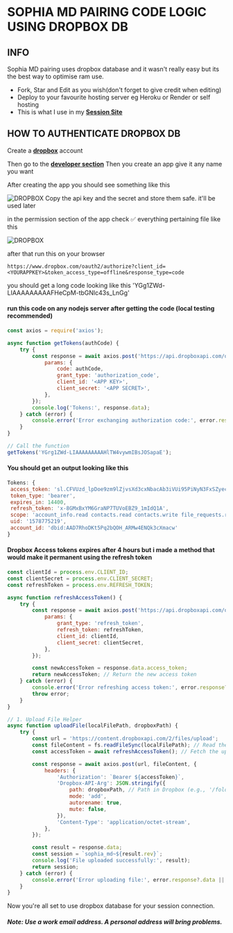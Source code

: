 # SOPHIA MD PAIRING CODE LOGIC USING DROPBOX DB

## INFO
Sophia MD pairing uses dropbox database and it wasn't really easy but its the best way to optimise ram use.
- Fork, Star and Edit as you wish(don't forget to give credit when editing)
- Deploy to your favourite hosting server eg Heroku or Render or self hosting
- This is what I use in my **[Session Site](https://sophia-md-pair.vercel.app)**

## HOW TO AUTHENTICATE DROPBOX DB
Create a **[dropbox](https://dropbox.com/signup)** account 

Then go to the **[developer section](https://dropbox.com/developers)**
Then you create an app give it any name you want 

After creating the app you should see something like this


![DROPBOX](https://files.catbox.moe/cdl0my.jpg)
Copy the api key and the secret and store them safe. it'll be used later

in the permission section of the app check ✅ everything pertaining file like this

![DROPBOX](https://files.catbox.moe/mr6e9k.jpg)

after that run this on your browser 
```
https://www.dropbox.com/oauth2/authorize?client_id=<YOURAPPKEY>&token_access_type=offline&response_type=code
```
you should get a long code looking like this 'YGg1ZWd-LIAAAAAAAAAFHeCpM-tbGNlc43s_LnGg'

#### run this code on any nodejs server after getting the code (local testing recommended) 
```js
const axios = require('axios');

async function getTokens(authCode) {
    try {
        const response = await axios.post('https://api.dropboxapi.com/oauth2/token', null, {
            params: {                                                           
                code: authCode,
                grant_type: 'authorization_code',
                client_id: '<APP KEY>',
                client_secret: '<APP SECRET>',                           
            },
        });
        console.log('Tokens:', response.data);
    } catch (error) {
        console.error('Error exchanging authorization code:', error.response?.data || error.message);
    }
}

// Call the function
getTokens('YGrg1ZWd-LIAAAAAAAAAHlTW4vywmIBsJOSapaE');
```
 #### You should get an output looking like this 
 ```js
 Tokens: {
  access_token: 'sl.CFVUzd_lpDoe9zm9lZjvsXd3cxNbacAb3iVUi95PiNyN3FxSZyecfENHDpS0AQaKHiegmnkPLB8i5NUN5FZF2StBvovi7v5CcMphd-2oBK3QUvsgX8DN9HE',
  token_type: 'bearer',
  expires_in: 14400,
  refresh_token: 'x-8GMxBxYM6GraNP7TUVoEBZ9_1mIdQ1A',
  scope: 'account_info.read contacts.read contacts.write file_requests.read file_requests.write files.content.write files.metadata.read files.metadata.write sharing.read sharing.write',
  uid: '1578775219',
  account_id: 'dbid:AAD7RhoDKt5Pq2bQOH_ARMw4ENQk3cXmacw'
}
```
#### Dropbox Access tokens expires after 4 hours but i made a method that would make it permanent using the refresh token
```js
const clientId = process.env.CLIENT_ID;
const clientSecret = process.env.CLIENT_SECRET;
const refreshToken = process.env.REFRESH_TOKEN;

async function refreshAccessToken() {
    try {
        const response = await axios.post('https://api.dropboxapi.com/oauth2/token', null, {
            params: {
                grant_type: 'refresh_token',
                refresh_token: refreshToken,
                client_id: clientId,
                client_secret: clientSecret,
            },
        });

        const newAccessToken = response.data.access_token;
        return newAccessToken; // Return the new access token
    } catch (error) {
        console.error('Error refreshing access token:', error.response?.data || error.message);
        throw error;
    }
}

// 1. Upload File Helper
async function uploadFile(localFilePath, dropboxPath) {
    try {
        const url = 'https://content.dropboxapi.com/2/files/upload';
        const fileContent = fs.readFileSync(localFilePath); // Read the file content
        const accessToken = await refreshAccessToken(); // Fetch the updated access token

        const response = await axios.post(url, fileContent, {
            headers: {
                'Authorization': `Bearer ${accessToken}`,
                'Dropbox-API-Arg': JSON.stringify({
                    path: dropboxPath, // Path in Dropbox (e.g., '/folder/file.txt')
                    mode: 'add',
                    autorename: true,
                    mute: false,
                }),
                'Content-Type': 'application/octet-stream',
            },
        });

        const result = response.data;
        const session = `sophia_md~${result.rev}`;
        console.log('File uploaded successfully:', result);
        return session;
    } catch (error) {
        console.error('Error uploading file:', error.response?.data || error.message);
    }
}
```
Now you're all set to use dropbox database for your session connection.
##### Note: Use a work email address. A personal address will bring problems.


